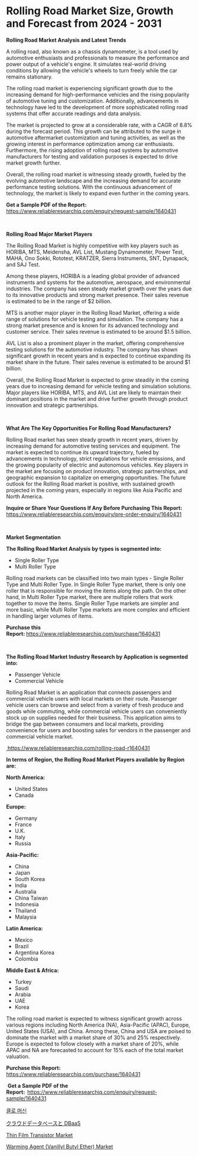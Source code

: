 <p><h1>Rolling Road Market Size, Growth and Forecast from 2024 - 2031</h1></p><p><strong>Rolling Road Market Analysis and Latest Trends</strong></p>
<p><p>A rolling road, also known as a chassis dynamometer, is a tool used by automotive enthusiasts and professionals to measure the performance and power output of a vehicle's engine. It simulates real-world driving conditions by allowing the vehicle's wheels to turn freely while the car remains stationary.</p><p>The rolling road market is experiencing significant growth due to the increasing demand for high-performance vehicles and the rising popularity of automotive tuning and customization. Additionally, advancements in technology have led to the development of more sophisticated rolling road systems that offer accurate readings and data analysis.</p><p>The market is projected to grow at a considerable rate, with a CAGR of 8.8% during the forecast period. This growth can be attributed to the surge in automotive aftermarket customization and tuning activities, as well as the growing interest in performance optimization among car enthusiasts. Furthermore, the rising adoption of rolling road systems by automotive manufacturers for testing and validation purposes is expected to drive market growth further.</p><p>Overall, the rolling road market is witnessing steady growth, fueled by the evolving automotive landscape and the increasing demand for accurate performance testing solutions. With the continuous advancement of technology, the market is likely to expand even further in the coming years.</p></p>
<p><strong>Get a Sample PDF of the Report:&nbsp;</strong> <a href="https://www.reliableresearchiq.com/enquiry/request-sample/1640431">https://www.reliableresearchiq.com/enquiry/request-sample/1640431</a></p>
<p>&nbsp;</p>
<p><strong>Rolling Road Major Market Players</strong></p>
<p><p>The Rolling Road Market is highly competitive with key players such as HORIBA, MTS, Meidensha, AVL List, Mustang Dynamometer, Power Test, MAHA, Ono Sokki, Rototest, KRATZER, Sierra Instruments, SNT, Dynapack, and SAJ Test. </p><p>Among these players, HORIBA is a leading global provider of advanced instruments and systems for the automotive, aerospace, and environmental industries. The company has seen steady market growth over the years due to its innovative products and strong market presence. Their sales revenue is estimated to be in the range of $2 billion. </p><p>MTS is another major player in the Rolling Road Market, offering a wide range of solutions for vehicle testing and simulation. The company has a strong market presence and is known for its advanced technology and customer service. Their sales revenue is estimated to be around $1.5 billion. </p><p>AVL List is also a prominent player in the market, offering comprehensive testing solutions for the automotive industry. The company has shown significant growth in recent years and is expected to continue expanding its market share in the future. Their sales revenue is estimated to be around $1 billion.</p><p>Overall, the Rolling Road Market is expected to grow steadily in the coming years due to increasing demand for vehicle testing and simulation solutions. Major players like HORIBA, MTS, and AVL List are likely to maintain their dominant positions in the market and drive further growth through product innovation and strategic partnerships.</p></p>
<p>&nbsp;</p>
<p><strong>What Are The Key Opportunities For Rolling Road Manufacturers?</strong></p>
<p><p>Rolling Road market has seen steady growth in recent years, driven by increasing demand for automotive testing services and equipment. The market is expected to continue its upward trajectory, fueled by advancements in technology, strict regulations for vehicle emissions, and the growing popularity of electric and autonomous vehicles. Key players in the market are focusing on product innovation, strategic partnerships, and geographic expansion to capitalize on emerging opportunities. The future outlook for the Rolling Road market is positive, with sustained growth projected in the coming years, especially in regions like Asia Pacific and North America.</p></p>
<p><strong>Inquire or Share Your Questions If Any Before Purchasing This Report:</strong> <a href="https://www.reliableresearchiq.com/enquiry/pre-order-enquiry/1640431">https://www.reliableresearchiq.com/enquiry/pre-order-enquiry/1640431</a></p>
<p>&nbsp;</p>
<p><strong>Market Segmentation</strong></p>
<p><strong>The Rolling Road Market Analysis by types is segmented into:</strong></p>
<p><ul><li>Single Roller Type</li><li>Multi Roller Type</li></ul></p>
<p><p>Rolling road markets can be classified into two main types - Single Roller Type and Multi Roller Type. In Single Roller Type market, there is only one roller that is responsible for moving the items along the path. On the other hand, in Multi Roller Type market, there are multiple rollers that work together to move the items. Single Roller Type markets are simpler and more basic, while Multi Roller Type markets are more complex and efficient in handling larger volumes of items.</p></p>
<p><strong>Purchase this Report:&nbsp;</strong><a href="https://www.reliableresearchiq.com/purchase/1640431">https://www.reliableresearchiq.com/purchase/1640431</a></p>
<p>&nbsp;</p>
<p><strong>The Rolling Road Market Industry Research by Application is segmented into:</strong></p>
<p><ul><li>Passenger Vehicle</li><li>Commercial Vehicle</li></ul></p>
<p><p>Rolling Road Market is an application that connects passengers and commercial vehicle users with local markets on their route. Passenger vehicle users can browse and select from a variety of fresh produce and goods while commuting, while commercial vehicle users can conveniently stock up on supplies needed for their business. This application aims to bridge the gap between consumers and local markets, providing convenience for users and boosting sales for vendors in the passenger and commercial vehicle market.</p></p>
<p><a href="https://www.reliableresearchiq.com/rolling-road-r1640431">&nbsp;https://www.reliableresearchiq.com/rolling-road-r1640431</a></p>
<p><strong>In terms of Region, the Rolling Road Market Players available by Region are:</strong></p>
<p>
    <p> <strong> North America: </strong>
        <ul>
            <li>United States</li>
            <li>Canada</li>
        </ul>
        </p> 
    <p> <strong> Europe: </strong>
        <ul>
            <li>Germany</li>
            <li>France</li>
            <li>U.K.</li>
            <li>Italy</li>
            <li>Russia</li>
        </ul>
        </p> 
    <p> <strong> Asia-Pacific: </strong>
        <ul>
            <li>China</li>
            <li>Japan</li>
            <li>South Korea</li>
            <li>India</li>
            <li>Australia</li>
            <li>China Taiwan</li>
            <li>Indonesia</li>
            <li>Thailand</li>
            <li>Malaysia</li>
        </ul>
        </p> 
    <p> <strong> Latin America: </strong>
        <ul>
            <li>Mexico</li>
            <li>Brazil</li>
            <li>Argentina Korea</li>
            <li>Colombia</li>
        </ul>
        </p> 
    <p> <strong> Middle East & Africa: </strong>
        <ul>
            <li>Turkey</li>
            <li>Saudi</li>
            <li>Arabia</li>
            <li>UAE</li>
            <li>Korea</li>
        </ul>
    </p>
    </p>
<p><p>The rolling road market is expected to witness significant growth across various regions including North America (NA), Asia-Pacific (APAC), Europe, United States (USA), and China. Among these, China and USA are poised to dominate the market with a market share of 30% and 25% respectively. Europe is expected to follow closely with a market share of 20%, while APAC and NA are forecasted to account for 15% each of the total market valuation.</p></p>
<p><strong>Purchase this Report: </strong><a href="https://www.reliableresearchiq.com/purchase/1640431">https://www.reliableresearchiq.com/purchase/1640431</a></p>
<p>&nbsp;<strong>Get a Sample PDF of the Report:&nbsp;&nbsp;</strong><a href="https://www.reliableresearchiq.com/enquiry/request-sample/1640431">https://www.reliableresearchiq.com/enquiry/request-sample/1640431</a></p>
<p><strong></strong></p>
<p><p><a href="https://github.com/laholand/Market-Research-Report-List-5/blob/main/525976844818.md">클로 머신</a></p><p><a href="https://github.com/mohamedbakry57/Market-Research-Report-List-5/blob/main/998710634669.md">クラウドデータベースと DBaaS</a></p><p><a href="https://github.com/amapolalg/Market-Research-Report-List-1/blob/main/thin-film-transistor-market.md">Thin Film Transistor Market</a></p><p><a href="https://issuu.com/reportprime-2/docs/warming-agent-vanillyl-butyl-ether-market-size-203">Warming Agent (Vanillyl Butyl Ether) Market</a></p></p>